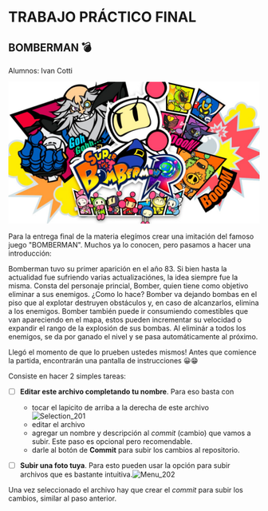 # TRABAJO PRÁCTICO FINAL

## BOMBERMAN 💣

Alumnos:  Ivan Cotti
          

![mi fotoo](bombeerrrr.jpg)

Para la entrega final de la materia elegímos crear una imitación del famoso juego "BOMBERMAN". Muchos ya lo conocen, pero pasamos a hacer una introducción:

Bomberman tuvo su primer aparición en el año 83. Si bien hasta la actualidad fue sufriendo varias actualizaciónes, la idea siempre fue la misma. Consta del personaje princial, Bomber, quien tiene como objetivo eliminar a sus enemigos. ¿Como lo hace? Bomber va dejando bombas en el piso que al explotar destruyen obstáculos y, en caso de alcanzarlos, elimina a los enemigos. Bomber también puede ir consumiendo comestibles que van apareciendo en el mapa, estos pueden incrementar su velocidad o expandir el rango de la explosión de sus bombas. Al eliminár a todos los enemigos, se da por ganado el nivel y se pasa automáticamente al próximo.

Llegó el momento de que lo prueben ustedes mismos! Antes que comience la partida, encontrarán una pantalla de instrucciones 😀😁

Consiste en hacer 2 simples tareas:
- [ ] **Editar este archivo completando tu nombre**. Para eso basta con 
  - tocar el lapicito de arriba a la derecha de este archivo ![Selection_201](https://user-images.githubusercontent.com/4098184/89341982-8096af80-d678-11ea-9248-e70dab4b73f7.png)
  - editar el archivo
  - agregar un nombre y descripción al _commit_ (cambio) que vamos a subir. Este paso es opcional pero recomendable.
  - darle al botón de **Commit** para subir los cambios al repositorio.


- [ ] **Subir una foto tuya**. Para esto pueden usar la opción para subir archivos que es bastante intuitiva.![Menu_202](https://user-images.githubusercontent.com/4098184/89341973-7e345580-d678-11ea-9a96-7c117034f81a.png)

Una vez seleccionado el archivo hay que crear el _commit_ para subir los cambios, similar al paso anterior.
